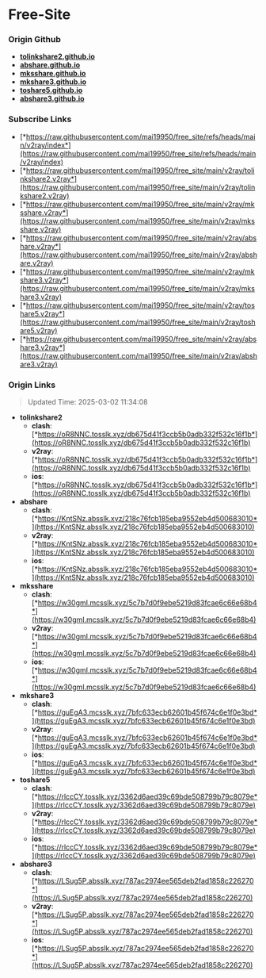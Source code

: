 # Free-Site

### Origin Github

- [**tolinkshare2.github.io**](https://github.com/tolinkshare2/tolinkshare2.github.io)
- [**abshare.github.io**](https://github.com/abshare/abshare.github.io)
- [**mksshare.github.io**](https://github.com/mksshare/mksshare.github.io)
- [**mkshare3.github.io**](https://github.com/mkshare3/mkshare3.github.io)
- [**toshare5.github.io**](https://github.com/toshare5/toshare5.github.io)
- [**abshare3.github.io**](https://github.com/abshare3/abshare3.github.io)

### Subscribe Links

- [*https://raw.githubusercontent.com/mai19950/free_site/refs/heads/main/v2ray/index*](https://raw.githubusercontent.com/mai19950/free_site/refs/heads/main/v2ray/index)
- [*https://raw.githubusercontent.com/mai19950/free_site/main/v2ray/tolinkshare2.v2ray*](https://raw.githubusercontent.com/mai19950/free_site/main/v2ray/tolinkshare2.v2ray)
- [*https://raw.githubusercontent.com/mai19950/free_site/main/v2ray/mksshare.v2ray*](https://raw.githubusercontent.com/mai19950/free_site/main/v2ray/mksshare.v2ray)
- [*https://raw.githubusercontent.com/mai19950/free_site/main/v2ray/abshare.v2ray*](https://raw.githubusercontent.com/mai19950/free_site/main/v2ray/abshare.v2ray)
- [*https://raw.githubusercontent.com/mai19950/free_site/main/v2ray/mkshare3.v2ray*](https://raw.githubusercontent.com/mai19950/free_site/main/v2ray/mkshare3.v2ray)
- [*https://raw.githubusercontent.com/mai19950/free_site/main/v2ray/toshare5.v2ray*](https://raw.githubusercontent.com/mai19950/free_site/main/v2ray/toshare5.v2ray)
- [*https://raw.githubusercontent.com/mai19950/free_site/main/v2ray/abshare3.v2ray*](https://raw.githubusercontent.com/mai19950/free_site/main/v2ray/abshare3.v2ray)

### Origin Links

> Updated Time: 2025-03-02 11:34:08

- **tolinkshare2**
  - **clash**: [*https://oR8NNC.tosslk.xyz/db675d41f3ccb5b0adb332f532c16f1b*](https://oR8NNC.tosslk.xyz/db675d41f3ccb5b0adb332f532c16f1b)
  - **v2ray**: [*https://oR8NNC.tosslk.xyz/db675d41f3ccb5b0adb332f532c16f1b*](https://oR8NNC.tosslk.xyz/db675d41f3ccb5b0adb332f532c16f1b)
  - **ios**: [*https://oR8NNC.tosslk.xyz/db675d41f3ccb5b0adb332f532c16f1b*](https://oR8NNC.tosslk.xyz/db675d41f3ccb5b0adb332f532c16f1b)
- **abshare**
  - **clash**: [*https://KntSNz.absslk.xyz/218c76fcb185eba9552eb4d500683010*](https://KntSNz.absslk.xyz/218c76fcb185eba9552eb4d500683010)
  - **v2ray**: [*https://KntSNz.absslk.xyz/218c76fcb185eba9552eb4d500683010*](https://KntSNz.absslk.xyz/218c76fcb185eba9552eb4d500683010)
  - **ios**: [*https://KntSNz.absslk.xyz/218c76fcb185eba9552eb4d500683010*](https://KntSNz.absslk.xyz/218c76fcb185eba9552eb4d500683010)
- **mksshare**
  - **clash**: [*https://w30gmI.mcsslk.xyz/5c7b7d0f9ebe5219d83fcae6c66e68b4*](https://w30gmI.mcsslk.xyz/5c7b7d0f9ebe5219d83fcae6c66e68b4)
  - **v2ray**: [*https://w30gmI.mcsslk.xyz/5c7b7d0f9ebe5219d83fcae6c66e68b4*](https://w30gmI.mcsslk.xyz/5c7b7d0f9ebe5219d83fcae6c66e68b4)
  - **ios**: [*https://w30gmI.mcsslk.xyz/5c7b7d0f9ebe5219d83fcae6c66e68b4*](https://w30gmI.mcsslk.xyz/5c7b7d0f9ebe5219d83fcae6c66e68b4)
- **mkshare3**
  - **clash**: [*https://guEgA3.mcsslk.xyz/7bfc633ecb62601b45f674c6e1f0e3bd*](https://guEgA3.mcsslk.xyz/7bfc633ecb62601b45f674c6e1f0e3bd)
  - **v2ray**: [*https://guEgA3.mcsslk.xyz/7bfc633ecb62601b45f674c6e1f0e3bd*](https://guEgA3.mcsslk.xyz/7bfc633ecb62601b45f674c6e1f0e3bd)
  - **ios**: [*https://guEgA3.mcsslk.xyz/7bfc633ecb62601b45f674c6e1f0e3bd*](https://guEgA3.mcsslk.xyz/7bfc633ecb62601b45f674c6e1f0e3bd)
- **toshare5**
  - **clash**: [*https://rlccCY.tosslk.xyz/3362d6aed39c69bde508799b79c8079e*](https://rlccCY.tosslk.xyz/3362d6aed39c69bde508799b79c8079e)
  - **v2ray**: [*https://rlccCY.tosslk.xyz/3362d6aed39c69bde508799b79c8079e*](https://rlccCY.tosslk.xyz/3362d6aed39c69bde508799b79c8079e)
  - **ios**: [*https://rlccCY.tosslk.xyz/3362d6aed39c69bde508799b79c8079e*](https://rlccCY.tosslk.xyz/3362d6aed39c69bde508799b79c8079e)
- **abshare3**
  - **clash**: [*https://LSug5P.absslk.xyz/787ac2974ee565deb2fad1858c226270*](https://LSug5P.absslk.xyz/787ac2974ee565deb2fad1858c226270)
  - **v2ray**: [*https://LSug5P.absslk.xyz/787ac2974ee565deb2fad1858c226270*](https://LSug5P.absslk.xyz/787ac2974ee565deb2fad1858c226270)
  - **ios**: [*https://LSug5P.absslk.xyz/787ac2974ee565deb2fad1858c226270*](https://LSug5P.absslk.xyz/787ac2974ee565deb2fad1858c226270)
